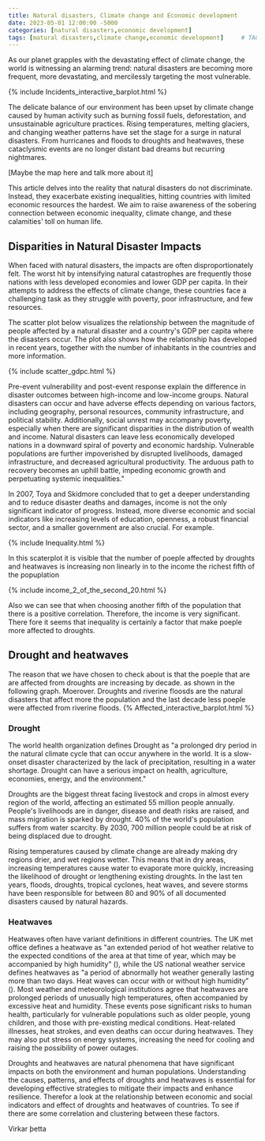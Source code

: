 ```yaml
---
title: Natural disasters, Climate change and Economic development
date: 2023-05-01 12:00:00 -5000
categories: [natural disasters,economic development]
tags: [matural disasters,climate change,economic development]     # TAG names should always be lowercase
---
```




As our planet grapples with the devastating effect of climate change, the world is witnessing an alarming 
trend: natural disasters are becoming more frequent, more devastating, and mercilessly targeting the most 
vulnerable.

{% include Incidents_interactive_barplot.html %}

The delicate balance of our environment has been upset by climate change caused by human activity such as
burning fossil fuels, deforestation, and unsustainable agriculture practices. Rising temperatures, melting
glaciers, and changing weather patterns have set the stage for a surge in natural disasters. From hurricanes
and floods to droughts and heatwaves, these cataclysmic events are no longer distant bad dreams but recurring
nightmares.

[Maybe the map here and talk more about it]

This article delves into the reality that natural disasters do not discriminate. Instead, they exacerbate 
existing inequalities, hitting countries with limited economic resources the hardest. We aim to raise 
awareness of the sobering connection between economic inequality, climate change, and these calamities' 
toll on human life. 

## Disparities in Natural Disaster Impacts 

When faced with natural disasters, the impacts are often disproportionately felt. The worst hit by 
intensifying natural catastrophes are frequently those nations with less developed economies and lower 
GDP per capita. In their attempts to address the effects of climate change, these countries face a 
challenging task as they struggle with poverty, poor infrastructure, and few resources.

The scatter plot below visualizes the relationship between the magnitude of people affected by a natural 
disaster and a country's GDP per capita where the disasters occur. The plot also shows how the relationship
has developed in recent years, together with the number of inhabitants in the countries and more information.


{% include scatter_gdpc.html %}

Pre-event vulnerability and post-event response explain the difference in disaster outcomes between 
high-income and low-income groups. Natural disasters can occur and have adverse effects depending on 
various factors, including geography, personal resources, community infrastructure, and political stability. 
Additionally, social unrest may accompany poverty, especially when there are significant disparities in the 
distribution of wealth and income. Natural disasters can leave less economically developed nations in a 
downward spiral of poverty and economic hardship. Vulnerable populations are further impoverished by 
disrupted livelihoods, damaged infrastructure, and decreased agricultural productivity. The arduous path 
to recovery becomes an uphill battle, impeding economic growth and perpetuating systemic inequalities." 

In 2007, Toya and Skidmore concluded that to get a deeper understanding and to reduce disaster deaths and 
damages, income is not the only significant indicator of progress. Instead, more diverse economic and social 
indicators like increasing levels of education, openness, a robust financial sector, and a smaller 
government are also crucial. For example.

{% include Inequality.html %}

In this scaterplot it is visible that the number of poeple affected by droughts and heatwaves is increasing non linearly 
in to the income the richest fifth of the popuplation 

{% include income_2_of_the_second_20.html %}

Also we can see that when choosing another fifth of the population  that there is a positive correlation. Therefore, the income is very significant. 
There fore it seems that inequality is certainly a factor that make poeple more affected to droughts. 
## Drought and heatwaves

The reason that we have chosen to check about is that the poeple that are are affected from droughts are increasing by decade. as shown in the following graph.
Moerover. Droughts and riverine floosds are the natural disasters that affect more the population and the last decade less poeple were affected from riverine floods. 
{% Affected_interactive_barplot.html %}
### Drought 

The world health organization defines Drought as "a prolonged dry period in the natural climate cycle that 
can occur anywhere in the world. It is a slow-onset disaster characterized by the lack of precipitation, 
resulting in a water shortage. Drought can have a serious impact on health, agriculture, economies, energy, 
and the environment." 

Droughts are the biggest threat facing livestock and crops in almost every region of the world, affecting 
an estimated 55 million people annually. People's livelihoods are in danger, disease and death risks are 
raised, and mass migration is sparked by drought. 40% of the world's population suffers from water scarcity. 
By 2030, 700 million people could be at risk of being displaced due to drought.

Rising temperatures caused by climate change are already making dry regions drier, and wet regions wetter. 
This means that in dry areas, increasing temperatures cause water to evaporate more quickly, increasing the 
likelihood of drought or lengthening existing droughts. In the last ten years, floods, droughts, tropical 
cyclones, heat waves, and severe storms have been responsible for between 80 and 90% of all documented 
disasters caused by natural hazards.

### Heatwaves

Heatwaves often have variant definitions in different countries. The UK met office defines a heatwave as 
"an extended period of hot weather relative to the expected conditions of the area at that time of year, 
which may be accompanied by high humidity" (), while the US national weather service defines heatwaves 
as "a period of abnormally hot weather generally lasting more than two days. Heat waves can occur with or 
without high humidity" (). Most weather and meteorological institutions agree that heatwaves are prolonged 
periods of unusually high temperatures, often accompanied by excessive heat and humidity. These events pose 
significant risks to human health, particularly for vulnerable populations such as older people, young 
children, and those with pre-existing medical conditions. Heat-related illnesses, heat strokes, and even 
deaths can occur during heatwaves. They may also put stress on energy systems, increasing the need for 
cooling and raising the possibility of power outages.

Droughts and heatwaves are natural phenomena that have significant impacts on both the environment and 
human populations. Understanding the causes, patterns, and effects of droughts and heatwaves is essential 
for developing effective strategies to mitigate their impacts and enhance resilience. Therefor a look at the 
relationship between economic and social indicators and effect of droughts and heatwaves of countries. 
To see if there are some correlation and clustering between these factors. 

Virkar þetta



